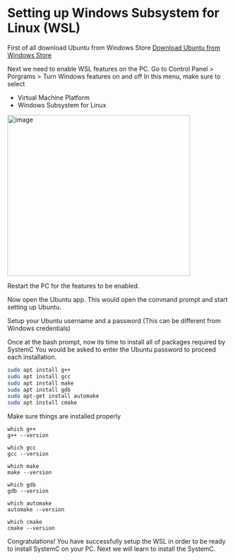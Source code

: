# Setting up Windows Subsystem for Linux (WSL)

First of all download Ubuntu from Windows Store
[Download Ubuntu from Windows Store](https://apps.microsoft.com/detail/9PDXGNCFSCZV?hl=en-us&gl=US&ocid=pdpshare)

Next we need to enable WSL features on the PC.
Go to Control Panel > Porgrams > Turn Windows features on and off
In this menu, make sure to select
* Virtual Machine Platform
* Windows Subsystem for Linux

<img width="414" height="364" alt="image" src="https://github.com/user-attachments/assets/5c59de25-818c-4f94-b6b8-77a9445a2673" />

Restart the PC for the features to be enabled.

Now open the Ubuntu app. This would open the command prompt and start setting up Ubuntu.

Setup your Ubuntu username and a password (This can be different from Windows credentials)

Once at the bash prompt, now its time to install all of packages required by SystemC
You would be asked to enter the Ubuntu password to proceed each installation.

```bash
sudo apt install g++
sudo apt install gcc
sudo apt install make
sudo apt install gdb
sudo apt-get install automake
sudo apt install cmake
```

Make sure things are installed properly

```base
which g++
g++ --version

which gcc
gcc --version

which make
make --version

which gdb
gdb --version

which automake
automake --version

which cmake
cmake --version
```

Congratulations! You have successfully setup the WSL in order to be ready to install SystemC on your PC.
Next we will learn to install the SystemC.
